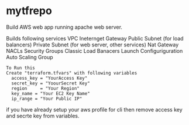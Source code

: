 # mytfrepo
Build AWS web app running apache web server.


Builds following services
    VPC
    Ineternget Gateway
    Public Subnet (for load balancers)
    Private Subnet (for web server, other services)
    Nat Gateway
    NACLs
    Security Groups
    Classic Load Banacers
    Launch Configuriguration
    Auto Scaling Group
    
    To Run this
    Create "terraform.tfvars" with following variables
      access_key = "YourAccess Key"
      secret_key = "YoourSecret Key"
      region     = "Your Region"
      key_name = "Your EC2 Key Name"
      ip_range = "Your Public IP"

if you have already setup your aws profile for cli then remove access key and secrte key from variables.

